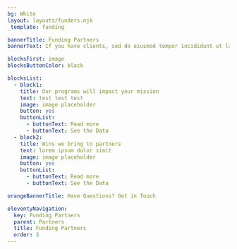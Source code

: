 ```yaml
---
bg: White
layout: layouts/funders.njk
_template: funding

bannerTitle: Funding Partners
bannerText: If you have clients, sed do eiusmod tempor incididunt ut labore et dolore magna aliqua. Ut enim ad minim veniam, quis nostrud. Lorem ipsum dolor sit amet, consectetur.

blocksFirst: image
blocksButtonColor: black

blocksList:
  - block1:
    title: Our programs will impact your mission
    text: test test test
    image: image placeholder
    button: yes
    buttonList:
      - buttonText: Read more
      - buttonText: See the Data
  - block2:
    title: Wins we bring to partners
    text: lorem ipsum dolor simit
    image: image placeholder
    button: yes
    buttonList:
      - buttonText: Read more
      - buttonText: See the Data

orangeBannerTitle: Have Questions? Get in Touch

eleventyNavigation:
  key: Funding Partners
  parent: Partners
  title: Funding Partners
  order: 3
---
```

